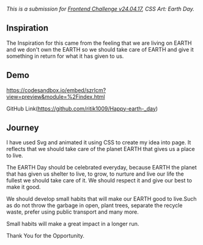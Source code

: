 _This is a submission for [Frontend Challenge v24.04.17](https://dev.to/devteam/join-us-for-the-next-frontend-challenge-earth-day-edition-52e4), CSS Art: Earth Day._

## Inspiration

The Inspiration for this came from the feeling that we are living on EARTH and we don't own the EARTH so we should take care of EARTH and give it something in return for what it has given to us.


## Demo 

https://codesandbox.io/embed/szrlcm?view=preview&module=%2Findex.html

GitHub Link(https://github.com/ritik1009/Happy-earth-_day)

## Journey 

I have used Svg  and animated it using CSS to create my idea into page. It reflects that we should take care of the planet EARTH that gives us a place to live.

The EARTH Day should be celebrated everyday, because EARTH the planet that has given us shelter to live, to grow, to nurture and live our life the fullest we should take care of it. We should respect it and give our best to make it good.

We should develop small habits that will make our EARTH good to live.Such as do not throw the garbage in open, plant trees, separate the recycle waste, prefer using public transport and many more.

Small habits will make a great impact in a longer run. 

Thank You for the Opportunity.
